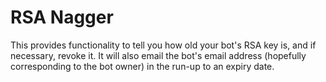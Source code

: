# RSA Nagger

This provides functionality to tell you how old your bot's RSA key is, and if necessary, revoke it.  It will also email the bot's email address (hopefully corresponding to the bot owner) in the run-up to an expiry date.